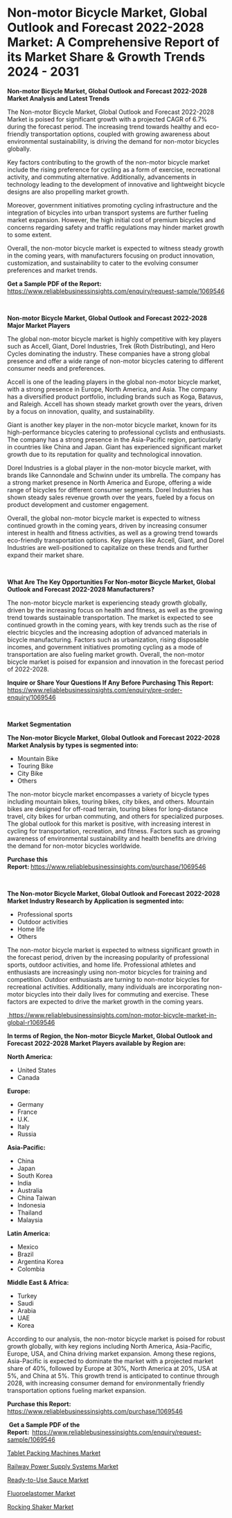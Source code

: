 <p><h1>Non-motor Bicycle Market, Global Outlook and Forecast 2022-2028 Market: A Comprehensive Report of its Market Share & Growth Trends 2024 - 2031</h1></p><p><strong>Non-motor Bicycle Market, Global Outlook and Forecast 2022-2028 Market Analysis and Latest Trends</strong></p>
<p><p>The Non-motor Bicycle Market, Global Outlook and Forecast 2022-2028 Market is poised for significant growth with a projected CAGR of 6.7% during the forecast period. The increasing trend towards healthy and eco-friendly transportation options, coupled with growing awareness about environmental sustainability, is driving the demand for non-motor bicycles globally. </p><p>Key factors contributing to the growth of the non-motor bicycle market include the rising preference for cycling as a form of exercise, recreational activity, and commuting alternative. Additionally, advancements in technology leading to the development of innovative and lightweight bicycle designs are also propelling market growth.</p><p>Moreover, government initiatives promoting cycling infrastructure and the integration of bicycles into urban transport systems are further fueling market expansion. However, the high initial cost of premium bicycles and concerns regarding safety and traffic regulations may hinder market growth to some extent.</p><p>Overall, the non-motor bicycle market is expected to witness steady growth in the coming years, with manufacturers focusing on product innovation, customization, and sustainability to cater to the evolving consumer preferences and market trends.</p></p>
<p><strong>Get a Sample PDF of the Report:&nbsp;</strong> <a href="https://www.reliablebusinessinsights.com/enquiry/request-sample/1069546">https://www.reliablebusinessinsights.com/enquiry/request-sample/1069546</a></p>
<p>&nbsp;</p>
<p><strong>Non-motor Bicycle Market, Global Outlook and Forecast 2022-2028 Major Market Players</strong></p>
<p><p>The global non-motor bicycle market is highly competitive with key players such as Accell, Giant, Dorel Industries, Trek (Roth Distributing), and Hero Cycles dominating the industry. These companies have a strong global presence and offer a wide range of non-motor bicycles catering to different consumer needs and preferences.</p><p>Accell is one of the leading players in the global non-motor bicycle market, with a strong presence in Europe, North America, and Asia. The company has a diversified product portfolio, including brands such as Koga, Batavus, and Raleigh. Accell has shown steady market growth over the years, driven by a focus on innovation, quality, and sustainability.</p><p>Giant is another key player in the non-motor bicycle market, known for its high-performance bicycles catering to professional cyclists and enthusiasts. The company has a strong presence in the Asia-Pacific region, particularly in countries like China and Japan. Giant has experienced significant market growth due to its reputation for quality and technological innovation.</p><p>Dorel Industries is a global player in the non-motor bicycle market, with brands like Cannondale and Schwinn under its umbrella. The company has a strong market presence in North America and Europe, offering a wide range of bicycles for different consumer segments. Dorel Industries has shown steady sales revenue growth over the years, fueled by a focus on product development and customer engagement.</p><p>Overall, the global non-motor bicycle market is expected to witness continued growth in the coming years, driven by increasing consumer interest in health and fitness activities, as well as a growing trend towards eco-friendly transportation options. Key players like Accell, Giant, and Dorel Industries are well-positioned to capitalize on these trends and further expand their market share.</p></p>
<p>&nbsp;</p>
<p><strong>What Are The Key Opportunities For Non-motor Bicycle Market, Global Outlook and Forecast 2022-2028 Manufacturers?</strong></p>
<p><p>The non-motor bicycle market is experiencing steady growth globally, driven by the increasing focus on health and fitness, as well as the growing trend towards sustainable transportation. The market is expected to see continued growth in the coming years, with key trends such as the rise of electric bicycles and the increasing adoption of advanced materials in bicycle manufacturing. Factors such as urbanization, rising disposable incomes, and government initiatives promoting cycling as a mode of transportation are also fueling market growth. Overall, the non-motor bicycle market is poised for expansion and innovation in the forecast period of 2022-2028.</p></p>
<p><strong>Inquire or Share Your Questions If Any Before Purchasing This Report:</strong> <a href="https://www.reliablebusinessinsights.com/enquiry/pre-order-enquiry/1069546">https://www.reliablebusinessinsights.com/enquiry/pre-order-enquiry/1069546</a></p>
<p>&nbsp;</p>
<p><strong>Market Segmentation</strong></p>
<p><strong>The Non-motor Bicycle Market, Global Outlook and Forecast 2022-2028 Market Analysis by types is segmented into:</strong></p>
<p><ul><li>Mountain Bike</li><li>Touring Bike</li><li>City Bike</li><li>Others</li></ul></p>
<p><p>The non-motor bicycle market encompasses a variety of bicycle types including mountain bikes, touring bikes, city bikes, and others. Mountain bikes are designed for off-road terrain, touring bikes for long-distance travel, city bikes for urban commuting, and others for specialized purposes. The global outlook for this market is positive, with increasing interest in cycling for transportation, recreation, and fitness. Factors such as growing awareness of environmental sustainability and health benefits are driving the demand for non-motor bicycles worldwide.</p></p>
<p><strong>Purchase this Report:&nbsp;</strong><a href="https://www.reliablebusinessinsights.com/purchase/1069546">https://www.reliablebusinessinsights.com/purchase/1069546</a></p>
<p>&nbsp;</p>
<p><strong>The Non-motor Bicycle Market, Global Outlook and Forecast 2022-2028 Market Industry Research by Application is segmented into:</strong></p>
<p><ul><li>Professional sports</li><li>Outdoor activities</li><li>Home life</li><li>Others</li></ul></p>
<p><p>The non-motor bicycle market is expected to witness significant growth in the forecast period, driven by the increasing popularity of professional sports, outdoor activities, and home life. Professional athletes and enthusiasts are increasingly using non-motor bicycles for training and competition. Outdoor enthusiasts are turning to non-motor bicycles for recreational activities. Additionally, many individuals are incorporating non-motor bicycles into their daily lives for commuting and exercise. These factors are expected to drive the market growth in the coming years.</p></p>
<p><a href="https://www.reliablebusinessinsights.com/non-motor-bicycle-market-in-global-r1069546">&nbsp;https://www.reliablebusinessinsights.com/non-motor-bicycle-market-in-global-r1069546</a></p>
<p><strong>In terms of Region, the Non-motor Bicycle Market, Global Outlook and Forecast 2022-2028 Market Players available by Region are:</strong></p>
<p>
    <p> <strong> North America: </strong>
        <ul>
            <li>United States</li>
            <li>Canada</li>
        </ul>
        </p> 
    <p> <strong> Europe: </strong>
        <ul>
            <li>Germany</li>
            <li>France</li>
            <li>U.K.</li>
            <li>Italy</li>
            <li>Russia</li>
        </ul>
        </p> 
    <p> <strong> Asia-Pacific: </strong>
        <ul>
            <li>China</li>
            <li>Japan</li>
            <li>South Korea</li>
            <li>India</li>
            <li>Australia</li>
            <li>China Taiwan</li>
            <li>Indonesia</li>
            <li>Thailand</li>
            <li>Malaysia</li>
        </ul>
        </p> 
    <p> <strong> Latin America: </strong>
        <ul>
            <li>Mexico</li>
            <li>Brazil</li>
            <li>Argentina Korea</li>
            <li>Colombia</li>
        </ul>
        </p> 
    <p> <strong> Middle East & Africa: </strong>
        <ul>
            <li>Turkey</li>
            <li>Saudi</li>
            <li>Arabia</li>
            <li>UAE</li>
            <li>Korea</li>
        </ul>
    </p>
    </p>
<p><p>According to our analysis, the non-motor bicycle market is poised for robust growth globally, with key regions including North America, Asia-Pacific, Europe, USA, and China driving market expansion. Among these regions, Asia-Pacific is expected to dominate the market with a projected market share of 40%, followed by Europe at 30%, North America at 20%, USA at 5%, and China at 5%. This growth trend is anticipated to continue through 2028, with increasing consumer demand for environmentally friendly transportation options fueling market expansion.</p></p>
<p><strong>Purchase this Report: </strong><a href="https://www.reliablebusinessinsights.com/purchase/1069546">https://www.reliablebusinessinsights.com/purchase/1069546</a></p>
<p>&nbsp;<strong>Get a Sample PDF of the Report:&nbsp;&nbsp;</strong><a href="https://www.reliablebusinessinsights.com/enquiry/request-sample/1069546">https://www.reliablebusinessinsights.com/enquiry/request-sample/1069546</a></p>
<p><strong></strong></p>
<p><p><a href="https://github.com/staberhelen84/Market-Research-Report-List-1/blob/main/tablet-packing-machines-market.md">Tablet Packing Machines Market</a></p><p><a href="https://issuu.com/reportprime-2/docs/railway-power-supply-systems-market-size-2030.pptx">Railway Power Supply Systems Market</a></p><p><a href="https://medium.com/@ruth.gibson8095/ready-to-use-sauce-market-a-global-and-regional-analysis-focus-on-region-country-level-26424202914d">Ready-to-Use Sauce Market</a></p><p><a href="https://github.com/ValentineMike02/Market-Research-Report-List-1/blob/main/fluoroelastomer-market.md">Fluoroelastomer Market</a></p><p><a href="https://medium.com/@neilrogers69/global-rocking-shaker-market-analysis-trends-forecasts-and-growth-opportunities-2024-2031-in-f2fe4ffe057f">Rocking Shaker Market</a></p></p>